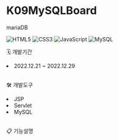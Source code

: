 # K09MySQLBoard
mariaDB

![HTML5](https://img.shields.io/badge/-HTML5-F05032?style=for-the-badge&logo=html5&logoColor=white)
![CSS3](https://img.shields.io/badge/css-1572B6?style=for-the-badge&logo=css3&logoColor=white)
![JavaScript](https://img.shields.io/badge/javascript-F7DF1E?style=for-the-badge&logo=javascript&logoColor=black)
![MySQL](https://img.shields.io/badge/mysql-4479A1?style=for-the-badge&logo=mysql&logoColor=white)

🗓️ 개발기간<br>
<li>2022.12.21 ~ 2022.12.29</li>
<br>

🛠️ 개발도구<br>
<li>JSP</li>
<li>Servlet</li>
<li>MySQL</li>
<br>

📋 기능설명<br>

